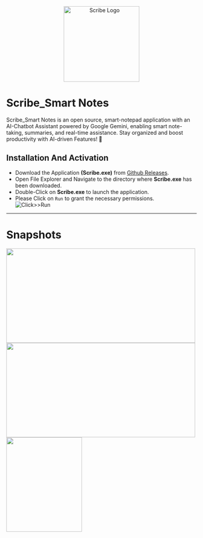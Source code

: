 <div align="center">
  <img src="https://github.com/user-attachments/assets/2cd6d398-5c49-4443-9b2d-6e5ed95d9ac7" alt="Scribe Logo" height="200">
</div>

# Scribe_Smart Notes
Scribe_Smart Notes is an open source, smart-notepad application with an AI-Chatbot Assistant powered by Google Gemini, enabling smart note-taking, summaries, and real-time assistance. Stay organized and boost productivity with AI-driven Features! 🚀

## Installation And Activation
- Download the Application **(Scribe.exe)** from [Github Releases](https://github.com/Yashvant-Chhapwale/Scribe_Smart-Notes/releases).
- Open File Explorer and Navigate to the directory where **Scribe.exe** has been downloaded.
- Double-Click on **Scribe.exe** to launch the application.
- Please Click on `Run` to grant the necessary permissions.<br>
  ![Click>>Run](https://github.com/user-attachments/assets/50b946f7-753d-46f4-9669-c9b53d9da1d5)

---

# Snapshots
<div>
  <img src="https://github.com/user-attachments/assets/71046b9d-ff13-49d6-bca3-6af9c951104b" width="500" height="250" />
  <img src="https://github.com/user-attachments/assets/d991c010-20b5-47a8-ba83-0eb83b0914f1" width="500" height="250" /> 
  <img src="https://github.com/user-attachments/assets/2b5e07b0-0429-426a-a23f-5214f0c24473" width="200" height="250" />
</div>
